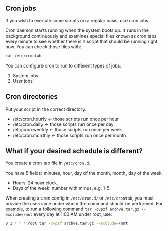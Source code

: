## Cron jobs
If you wish to execute some scripts on a regular basis, use cron jobs.

Cron daemon starts running when the system boots up. 
It runs in the background continuously and examines special files known as cron tabs every minute to see whether there is a script that should be running right now.
You can check those files with:

```bash
cat /etc/crontab
```

You can configure cron to run to different types of jobs:
1. System jobs
2. User jobs


## Cron directories

Put your script in the correct directory.

* /etc/cron.hourly <- those scripts run once per hour
* /etc/cron.daily <- those scripts run once per day
* /etc/cron.weekly <- those scripts run once per week
* /etc/cron.monthly <- those scripts run once per month

## What if your desired schedule is different?

You create a cron tab file in <code>/etc/cron.d</code>.

You have 5 fields: minutes, hour, day of the month, month, day of the week.

* Hours: 24 hour clock.
* Days of the week: number with minus, e.g. 1-5.

When creating a cron config in <code>/etc/cron.d/</code> or <code>/etc/crontab</code>, you must provide the username under whom the command should be performed. For example, to run a following command <code>tar -cvpzf archve.tar.gz --exclude=/mnt</code> every day at 1:00 AM under root, use:

```bash
0 1 * * * root tar -cvpzf archve.tar.gz --exclude=/mnt
```
